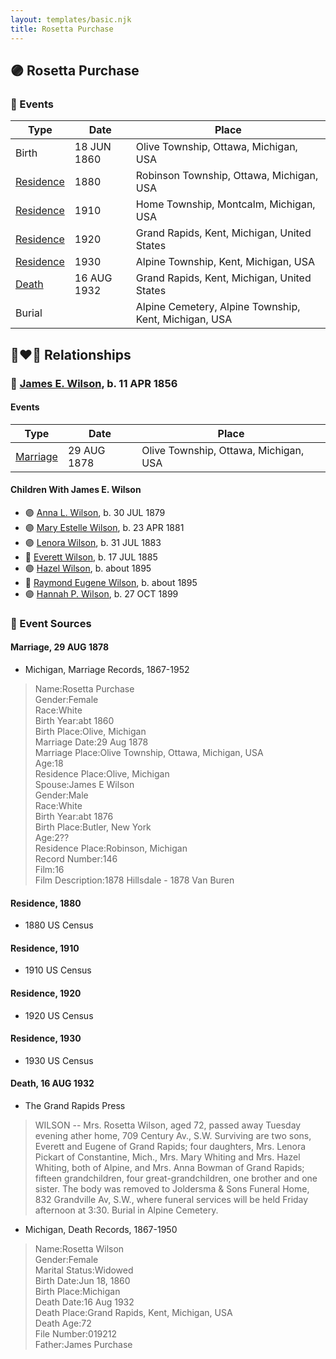 ```yaml
---
layout: templates/basic.njk
title: Rosetta Purchase
---
```

## 🟣 Rosetta Purchase

### 📆 Events

Type | Date | Place
------ | ------ | ------
Birth | 18 JUN 1860 | Olive Township, Ottawa, Michigan, USA
[Residence](#event-6e37f02a-61aa-4b76-8856-719cdbe78e93) | 1880 | Robinson Township, Ottawa, Michigan, USA
[Residence](#event-6c9facd3-47b6-4bd6-ac42-defdcc51d041) | 1910 | Home Township, Montcalm, Michigan, USA
[Residence](#event-ad637c35-3cba-4476-96d5-ea6ce41e58fe) | 1920 | Grand Rapids, Kent, Michigan, United States
[Residence](#event-4d562205-3267-471a-973e-dc3c00a1f056) | 1930 | Alpine Township, Kent, Michigan, USA
[Death](#event-e7967fd3-0204-4b4b-a65b-64b94b7e126b) | 16 AUG 1932 | Grand Rapids, Kent, Michigan, United States
Burial |  | Alpine Cemetery, Alpine Township, Kent, Michigan, USA

## 👩‍❤️‍👨 Relationships

### 🔵 [James E. Wilson](/people/5/54950695), b. 11 APR 1856

#### Events

Type | Date | Place
------ | ------ | ------
[Marriage](#event-b504aac5-c657-44ad-b3d2-d95b33f858ef) | 29 AUG 1878 | Olive Township, Ottawa, Michigan, USA
#### Children With James E. Wilson
* 🟣 [Anna L. Wilson](/people/7/73378674), b. 30 JUL 1879
* 🟣 [Mary Estelle Wilson](/people/4/46787428), b. 23 APR 1881
* 🟣 [Lenora Wilson](/people/4/43167007), b. 31 JUL 1883
* 🔵 [Everett Wilson](/people/5/5482456), b. 17 JUL 1885
* 🟣 [Hazel Wilson](/people/2/23514264), b. about 1895
* 🔵 [Raymond Eugene Wilson](/people/8/81165742), b. about 1895
* 🟣 [Hannah P. Wilson](/people/2/21937522), b. 27 OCT 1899
### 📰 Event Sources

#### <a id="event-b504aac5-c657-44ad-b3d2-d95b33f858ef"></a> Marriage, 29 AUG 1878
* Michigan, Marriage Records, 1867-1952
>   
  > Name:Rosetta Purchase  
  > Gender:Female  
  > Race:White  
  > Birth Year:abt 1860  
  > Birth Place:Olive, Michigan  
  > Marriage Date:29 Aug 1878  
  > Marriage Place:Olive Township, Ottawa, Michigan, USA  
  > Age:18  
  > Residence Place:Olive, Michigan  
  > Spouse:James E Wilson  
  > Gender:Male  
  > Race:White  
  > Birth Year:abt 1876  
  > Birth Place:Butler, New York  
  > Age:2??  
  > Residence Place:Robinson, Michigan  
  > Record Number:146  
  > Film:16  
  > Film Description:1878 Hillsdale - 1878 Van Buren

#### <a id="event-6e37f02a-61aa-4b76-8856-719cdbe78e93"></a> Residence, 1880
* 1880 US Census

#### <a id="event-6c9facd3-47b6-4bd6-ac42-defdcc51d041"></a> Residence, 1910
* 1910 US Census

#### <a id="event-ad637c35-3cba-4476-96d5-ea6ce41e58fe"></a> Residence, 1920
* 1920 US Census

#### <a id="event-4d562205-3267-471a-973e-dc3c00a1f056"></a> Residence, 1930
* 1930 US Census

#### <a id="event-e7967fd3-0204-4b4b-a65b-64b94b7e126b"></a> Death, 16 AUG 1932
* The Grand Rapids Press
>   
  > WILSON -- Mrs. Rosetta Wilson, aged 72, passed away Tuesday evening ather home, 709 Century Av., S.W. Surviving are two sons, Everett and Eugene of Grand Rapids; four daughters, Mrs. Lenora Pickart of Constantine, Mich., Mrs. Mary Whiting and Mrs. Hazel Whiting, both of Alpine, and Mrs. Anna Bowman of Grand Rapids; fifteen grandchildren, four great-grandchildren, one brother and one sister. The body was removed to Joldersma & Sons Funeral Home, 832 Grandville Av, S.W., where funeral services will be held Friday afternoon at 3:30. Burial in Alpine Cemetery.
* Michigan, Death Records, 1867-1950
>   
  > Name:Rosetta Wilson  
  > Gender:Female  
  > Marital Status:Widowed  
  > Birth Date:Jun 18, 1860  
  > Birth Place:Michigan  
  > Death Date:16 Aug 1932  
  > Death Place:Grand Rapids, Kent, Michigan, USA  
  > Death Age:72  
  > File Number:019212  
  > Father:James Purchase
